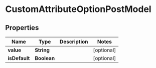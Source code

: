# CustomAttributeOptionPostModel

## Properties
Name | Type | Description | Notes
------------ | ------------- | ------------- | -------------
**value** | **String** |  |  [optional]
**isDefault** | **Boolean** |  |  [optional]
